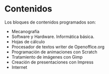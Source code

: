 # Contenidos

Los bloques de contenidos programados son:

* Mecanografía
* Software y Hardware. Informática básica.
* Hojas de cálculo
* Procesador de textos writer de Openoffice.org
* Programación de animaciones con Scratch
* Tratamiento de imágenes con Gimp
* Creación de presentaciones con Impress
* Internet
